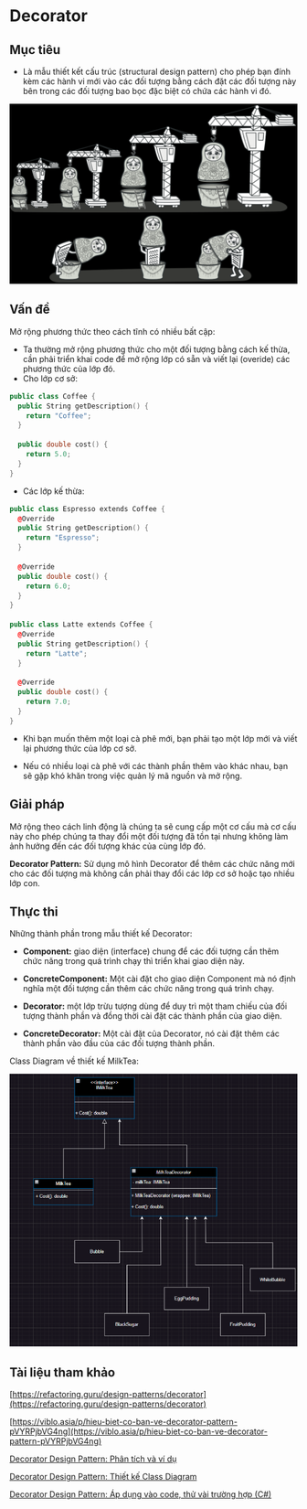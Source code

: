 # Decorator

## Mục tiêu

- Là mẫu thiết kết cấu trúc (structural design pattern) cho phép bạn đính kèm các hành vi mới vào các đối tượng bằng cách đặt các đối tượng này bên trong các đối tượng bao bọc đặc biệt có chứa các hành vi đó.

![Ảnh minh họa](/decorator/images/1.bmp)

## Vấn đề

Mở rộng phương thức theo cách tĩnh có nhiều bất cập:
- Ta thường mở rộng phương thức cho một đối tượng bằng cách kế thừa, cần phải triển khai code để mở rộng lớp có sẵn và viết lại (overide) các phương thức của lớp đó.
- Cho lớp cơ sở:
```c++
public class Coffee {
  public String getDescription() {
    return "Coffee";
  }

  public double cost() {
    return 5.0;
  }
}
```

- Các lớp kế thừa:
```c++
public class Espresso extends Coffee {
  @Override
  public String getDescription() {
    return "Espresso";
  }

  @Override
  public double cost() {
    return 6.0;
  }
}

public class Latte extends Coffee {
  @Override
  public String getDescription() {
    return "Latte";
  }

  @Override
  public double cost() {
    return 7.0;
  }
}
```

- Khi bạn muốn thêm một loại cà phê mới, bạn phải tạo một lớp mới và viết lại phương thức của lớp cơ sở.

- Nếu có nhiều loại cà phê với các thành phần thêm vào khác nhau, bạn sẽ gặp khó khăn trong việc quản lý mã nguồn và mở rộng.

## Giải pháp

Mở rộng theo cách linh động là chúng ta sẽ cung cấp một cơ cấu mà cơ cấu này cho phép chúng ta thay đổi một đối tượng đã tồn tại nhưng không làm ảnh hưởng đến các đối tượng khác của cùng lớp đó.

**Decorator Pattern:** Sử dụng mô hình Decorator để thêm các chức năng mới cho các đối tượng mà không cần phải thay đổi các lớp cơ sở hoặc tạo nhiều lớp con.

## Thực thi

Những thành phần trong mẫu thiết kế Decorator:

- **Component:** giao diện (interface) chung để các đối tượng cần thêm chức năng trong quá trình chạy thì triển khai giao diện này.

- **ConcreteComponent:** Một cài đặt cho giao diện Component mà nó định nghĩa một đối tượng cần thêm các chức năng trong quá trình chạy.

- **Decorator:** một lớp trừu tượng dùng để duy trì một tham chiếu của đối tượng thành phần và đồng thời cài đặt các thành phần của giao diện.

- **ConcreteDecorator:** Một cài đặt của Decorator, nó cài đặt thêm các thành phần vào đầu của các đối tượng thành phần.

Class Diagram về thiết kế MilkTea:

![Decorator Diagram](/decorator/images/diagram.png)

## Tài liệu tham khảo

[https://refactoring.guru/design-patterns/decorator](https://refactoring.guru/design-patterns/decorator)

[https://viblo.asia/p/hieu-biet-co-ban-ve-decorator-pattern-pVYRPjbVG4ng](https://viblo.asia/p/hieu-biet-co-ban-ve-decorator-pattern-pVYRPjbVG4ng)

[Decorator Design Pattern: Phân tích và ví dụ](https://www.youtube.com/watch?v=to5yJ54AxOg)

[Decorator Design Pattern: Thiết kế Class Diagram](https://www.youtube.com/watch?v=MpteSKnnDZc)

[Decorator Design Pattern: Áp dụng vào code, thử vài trường hợp (C#)](https://www.youtube.com/watch?v=U2XUrAefHME&t=612s)
